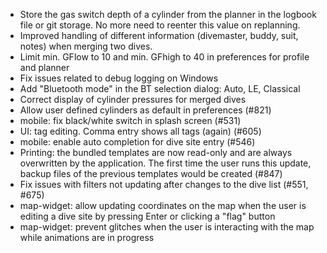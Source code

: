 - Store the gas switch depth of a cylinder from the planner in the logbook
  file or git storage. No more need to reenter this value on replanning.
- Improved handling of different information (divemaster, buddy, suit, notes)
  when merging two dives.
- Limit min. GFlow to 10 and min. GFhigh to 40 in preferences for profile
  and planner
- Fix issues related to debug logging on Windows
- Add "Bluetooth mode" in the BT selection dialog: Auto, LE, Classical
- Correct display of cylinder pressures for merged dives
- Allow user defined cylinders as default in preferences (#821)
- mobile: fix black/white switch in splash screen (#531)
- UI: tag editing. Comma entry shows all tags (again) (#605)
- mobile: enable auto completion for dive site entry (#546)
- Printing: the bundled templates are now read-only and are always overwritten
  by the application. The first time the user runs this update, backup files
  of the previous templates would be created (#847)
- Fix issues with filters not updating after changes to the dive list
  (#551, #675)
- map-widget: allow updating coordinates on the map when the user
  is editing a dive site by pressing Enter or clicking a "flag" button
- map-widget: prevent glitches when the user is interacting with the map
  while animations are in progress
